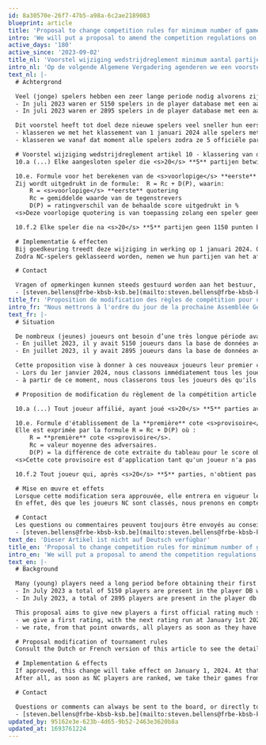 ```yaml
---
id: 8a30570e-26f7-47b5-a98a-6c2ae2189083
blueprint: article
title: 'Proposal to change competition rules for minimum number of games till first rating'
intro: 'We will put a proposal to amend the competition regulations on the agenda at the next General Meeting. We propose to calculate the first rating after a minimum of 5 games against ranked opponents. This is in contrast to the current minimum of 20 parties at the moment.'
active_days: '180'
active_since: '2023-09-02'
title_nl: 'Voorstel wijziging wedstrijdreglement minimum aantal partijen'
intro_nl: 'Op de volgende Algemene Vergadering agenderen we een voorstel tot wijziging van het wedstrijdreglement. We stellen voor om de eerste rating al te berekenen na een minimum van 5 partijen tegen geklasseerde tegenstanders. Dit in tegenstelling tot het huidige minimum van 20 partijen momenteel.'
text_nl: |-
  # Achtergrond

  Veel (jonge) spelers hebben een zeer lange periode nodig alvorens zij hun eerste officiële klassering krijgen. Er is het feit dat velen onderling tegen mekaar spelen, maar door gebrek aan geklasseerde spelers in de groep, geen partijen opbouwen om hun rating te berekenen:
  - In juli 2023 waren er 5150 spelers in de player database met een aantal partijen ≠ 0 en ≤ 20
  - In juli 2023 waren er 2895 spelers in de player database met een aantal partijen ≥ 5 en ≤ 20

  Dit voorstel heeft tot doel deze nieuwe spelers veel sneller hun eerste klassering toe te kennen. Bij goedkeurin van dit voorstel:
  - klasseren we met het klassement van 1 januari 2024 alle spelers met een aantal partijen ≥ 5 en ≤ 20 onmiddellijk op basis van hun historiek
  - klasseren we vanaf dat moment alle spelers zodra ze 5 officiële partijen tegen geklasseerde spelers speelden, steeds bij het volgende klassement

  # Voorstel wijziging wedstrijdreglement artikel 10 - klassering van de spelers
  10.a (...) Elke aangesloten speler die <s>20</s> **5** partijen betwistte met geklasseerde spelers, krijgt een quotering (...)

  10.e. Formule voor het berekenen van de <s>voorlopige</s> **eerste** quotering :
  Zij wordt uitgedrukt in de formule:  R = Rc + D(P), waarin:
      R = <s>voorlopige</s> **eerste** quotering
      Rc = gemiddelde waarde van de tegenstrevers
      D(P) = ratingverschil van de behaalde score uitgedrukt in %
  <s>Deze voorlopige quotering is van toepassing zolang een speler geen twintig partijen gespeeld heeft tegen gequoteerde tegenstrevers. Een eerste voorlopige quotering wordt berekend nadat een speler tien partijen gespeeld heeft tegen gequoteerde spelers.</s>

  10.f.2 Elke speler die na <s>20</s> **5** partijen geen 1150 punten bereikt, krijgt automatisch een quotering van 1150 punten.

  # Implementatie & effecten
  Bij goedkeuring treedt deze wijziging in werking op 1 januari 2024. Op dat ogenblik zijn er ook neveneffecten die gekend horen te zijn, met name wanneer u als geklasseerde speler tegen een NC-speler speelt in de periode oktober - december 2023.
  Zodra NC-spelers geklasseerd worden, nemen we hun partijen van het afgelopen kwartaal immers mee in rekening bij de klassering van hun tegenstanders. Dit is op zich geen wijziging, alleen zal dit in januari veel meer optreden aangezien we éénmalig een grote groep NC-spelers klasseren.

  # Contact

  Vragen of opmerkingen kunnen steeds gestuurd worden aan het bestuur, of rechtstreeks aan Steven Bellens (Rating officer KBSB):
  - [steven.bellens@frbe-kbsb-ksb.be](mailto:steven.bellens@frbe-kbsb-ksb.be)
title_fr: 'Proposition de modification des règles de compétition pour un nombre minimum de parties'
intro_fr: "Nous mettrons à l'ordre du jour de la prochaine Assemblée Générale une proposition de modification du règlement des tournois. Nous suggérons de calculer le premier classement déjà après un minimum de 5 parties contre des adversaires classés. Cela contraste avec le minimum actuel de 20 parties."
text_fr: |-
  # Situation

  De nombreux (jeunes) joueurs ont besoin d’une très longue période avant d’obtenir leur premier classement officiel. Il y a le fait que beaucoup jouent les uns contre les autres, mais en raison du manque de joueurs classés dans le groupe, ils ne construisent pas de parties pour calculer leur classement :
  - En juillet 2023, il y avait 5150 joueurs dans la base de données avec un nombre de parties ≠ 0 et ≤ 20
  - En juillet 2023, il y avait 2895 joueurs dans la base de données avec un nombre de parties ≥ 5 et ≤ 20

  Cette proposition vise à donner à ces nouveaux joueurs leur premier classement beaucoup plus rapidement. Si cette proposition est approuvée :
  - Lors du 1er janvier 2024, nous classons immédiatement tous les joueurs ayant un nombre de parties ≥ 5 et ≤ 20 en fonction de leur historique
  - à partir de ce moment, nous classerons tous les joueurs dès qu'ils auront joué 5 parties officielles contre des joueurs classés, toujours lors du classement suivant

  # Proposition de modification du règlement de la compétition article 10 - classement des joueurs

  10.a (...) Tout joueur affilié, ayant joué <s>20</s> **5** parties avec des joueurs classés,  reçoit une cote (...)

  10.e. Formule d'établissement de la **première** cote <s>provisoire</s> :
  Elle est exprimée par la formule R = Rc + D(P) où :
      R = **première** cote <s>provisoire</s>.
      Rc = valeur moyenne des adversaires.
      D(P) = la différence de cote extraite du tableau pour le score obtenu exprimé en %.
  <s>Cette cote provisoire est d'application tant qu'un joueur n'a pas disputé 20 parties avec des joueurs cotés. Une première cote provisoire est établie après dix parties disputées avec des joueurs cotés.</s>

  10.f.2 Tout joueur qui, après <s>20</s> **5** parties, n'obtient pas 1150 pts se voit automatiquement donner une cote de 1150.

  # Mise en œuvre et effets
  Lorsque cette modification sera approuvée, elle entrera en vigueur le 1er janvier 2024. À ce moment-là, il y aura également des effets secondaires qui doivent être connus, en particulier lorsque vous jouez contre un joueur NC en tant que joueur classé entre octobre et décembre 2023. 
  En effet, dès que les joueurs NC sont classés, nous prenons en compte leurs parties du dernier trimestre dans le classement de leurs adversaires. Ce n'est pas une modification en soi, mais ce sera beaucoup plus courant en janvier car nous classons une grande groupe de joueurs NC en une seule fois.

  # Contact
  Les questions ou commentaires peuvent toujours être envoyés au conseil d'administration, ou directement à Steven Bellens (Rating Officer KBSB):
  - [steven.bellens@frbe-kbsb-ksb.be](mailto:steven.bellens@frbe-kbsb-ksb.be)
text_de: 'Dieser Artikel ist nicht auf Deutsch verfügbar'
title_en: 'Proposal to change competition rules for minimum number of games till first rating'
intro_en: 'We will put a proposal to amend the competition regulations on the agenda at the next General Meeting. We propose to calculate the first rating after a minimum of 5 games against ranked opponents. This is in contrast to the current minimum of 20 parties at the moment.'
text_en: |-
  # Background

  Many (young) players need a long period before obtaining their first official rating. Often, lots of encounters between NC-players are played, not helping them to build up games for their first rating:
  - In July 2023 a total of 5150 players are present in the player DB with a number of games ≠ 0 and ≤ 20
  - In July 2023, a total of 2895 players are present in the player db with a number of games ≥ 5 and ≤ 20

  This proposal aims to give new players a first official rating much sooner. When this proposal gets approval:
  - we give a first rating, with the next rating run at January 1st 2024, all players with a number of games ≥ 5 and ≤ 20 based on their performance history.
  - we rate, from that point onwards, all players as soon as they have a minimum of 5 games played against rated opponents, always with the next rating run.

  # Proposal modification of tournament rules
  Consult the Dutch or French version of this article to see the detail of the modifications proposed.

  # Implementation & effects
  If approved, this change will take effect on January 1, 2024. At that time, there are also side effects that should be known, especially when playing as a ranked player against an NC player in the period October - December 2023.
  After all, as soon as NC players are ranked, we take their games from the past quarter into account when ranking their opponents. This is not a change in itself, but it will occur much more in January as we classify a large group of NC players on a one-off basis.

  # Contact

  Questions or comments can always be sent to the board, or directly to Steven Bellens (Rating officer KBSB):
  - [steven.bellens@frbe-kbsb-ksb.be](mailto:steven.bellens@frbe-kbsb-ksb.be)
updated_by: 95162e3e-623b-4d65-9b52-2463e3620b8a
updated_at: 1693761224
---
```

